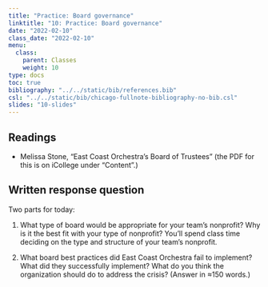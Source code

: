 ```yaml
---
title: "Practice: Board governance"
linktitle: "10: Practice: Board governance"
date: "2022-02-10"
class_date: "2022-02-10"
menu:
  class:
    parent: Classes
    weight: 10
type: docs
toc: true
bibliography: "../../static/bib/references.bib"
csl: "../../static/bib/chicago-fullnote-bibliography-no-bib.csl"
slides: "10-slides"
---
```


## Readings

-   <i class="fas fa-file-pdf"></i> Melissa Stone, “East Coast Orchestra’s Board of Trustees” (the PDF for this is on iCollege under “Content”.)

## Written response question

Two parts for today:

1.  What type of board would be appropriate for your team’s nonprofit? Why is it the best fit with your type of nonprofit? You’ll spend class time deciding on the type and structure of your team’s nonprofit.

2.  What board best practices did East Coast Orchestra fail to implement? What did they successfully implement? What do you think the organization should do to address the crisis? (Answer in ≈150 words.)
